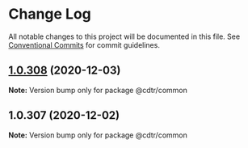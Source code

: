 # Change Log

All notable changes to this project will be documented in this file.
See [Conventional Commits](https://conventionalcommits.org) for commit guidelines.

## [1.0.308](https://github.com/kristiyan-ASW-G-08/codetalker-podcasting/compare/v1.0.307...v1.0.308) (2020-12-03)

**Note:** Version bump only for package @cdtr/common





## 1.0.307 (2020-12-02)

**Note:** Version bump only for package @cdtr/common

